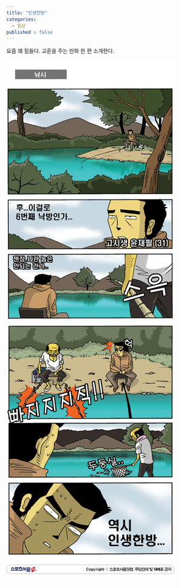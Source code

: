 ```yaml
---
title: "인생한방"
categories:
  - 일상
published : false
---
```


요즘 꽤 힘들다. 교훈을 주는 만화 한 편 소개한다.  
  
![](/assets/images/posts/2004/12/gk200000000061.gif)
![](/assets/images/posts/2004/12/fk200000000057.gif)
